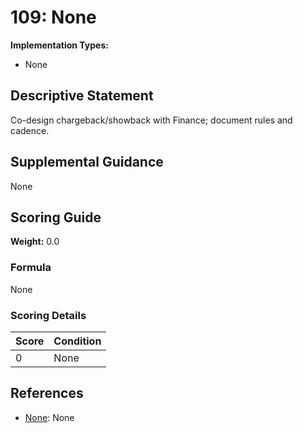# 109: None

**Implementation Types:**
- None

## Descriptive Statement

Co-design chargeback/showback with Finance; document rules and cadence.

## Supplemental Guidance

None

## Scoring Guide

**Weight:** 0.0

### Formula

None

### Scoring Details

| Score | Condition |
| ----- | --------- |
| 0 | None |

## References

- [None](None): None

